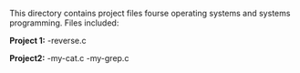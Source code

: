 This directory contains project files fourse operating systems and systems programming.
Files included: 

**Project 1:**
  -reverse.c

  **Project2:**
  -my-cat.c
  -my-grep.c
